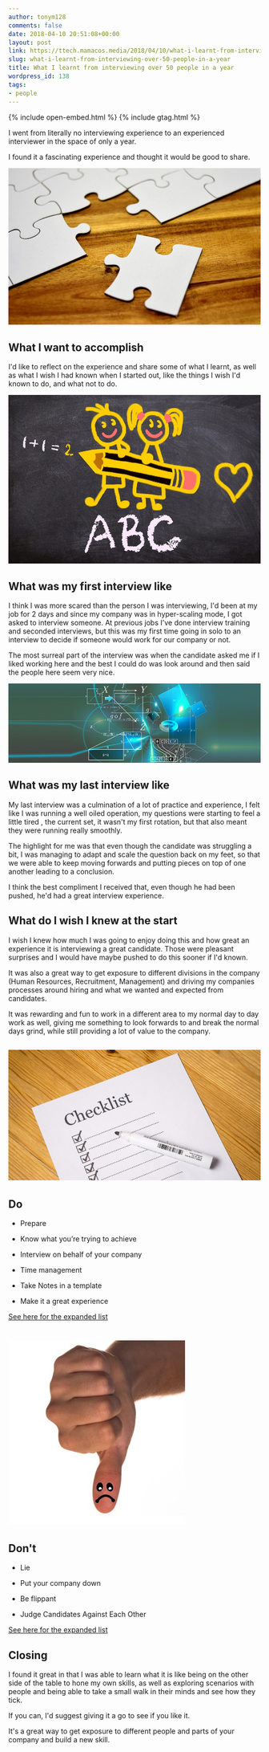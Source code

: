 ```yaml
---
author: tonym128
comments: false
date: 2018-04-10 20:51:08+00:00
layout: post
link: https://ttech.mamacos.media/2018/04/10/what-i-learnt-from-interviewing-over-50-people-in-a-year/
slug: what-i-learnt-from-interviewing-over-50-people-in-a-year
title: What I learnt from interviewing over 50 people in a year
wordpress_id: 138
tags:
- people
---
```

{% include open-embed.html %}
{% include gtag.html %}

I went from literally no interviewing experience to an experienced interviewer in the space of only a year.

I found it a fascinating experience and thought it would be good to share.

![](/images/2018/04/Puzzle.jpg)


## What I want to accomplish


I'd like to reflect on the experience and share some of what I learnt, as well as what I wish I had known when I started out, like the things I wish I'd known to do, and what not to do.

![](/images/2018/04/abc.jpg)


## What was my first interview like


I think I was more scared than the person I was interviewing, I'd been at my job for 2 days and since my company was in hyper-scaling mode, I got asked to interview someone. At previous jobs I've done interview training and seconded interviews, but this was my first time going in solo to an interview to decide if someone would work for our company or not.

The most surreal part of the interview was when the candidate asked me if I liked working here and the best I could do was look around and then said the people here seem very nice.

![](/images/2018/04/Algebra.jpg)


## What was my last interview like


My last interview was a culmination of a lot of practice and experience, I felt like I was running a well oiled operation, my questions were starting to feel a little tired , the current set, it wasn't my first rotation, but that also meant they were running really smoothly.

The highlight for me was that even though the candidate was struggling a bit, I was managing to adapt and scale the question back on my feet, so that we were able to keep moving forwards and putting pieces on top of one another leading to a conclusion.

I think the best compliment I received that, even though he had been pushed, he'd had a great interview experience.


## What do I wish I knew at the start


I wish I knew how much I was going to enjoy doing this and how great an experience it is interviewing a great candidate. Those were pleasant surprises and I would have maybe pushed to do this sooner if I'd known.

It was also a great way to get exposure to different divisions in the company (Human Resources, Recruitment, Management) and driving my companies processes around hiring and what we wanted and expected from candidates.

It was rewarding and fun to work in a different area to my normal day to day work as well, giving me something to look forwards to and break the normal days grind, while still providing a lot of value to the company.


## ![](/images/2018/04/Checklist-1.jpg)




## Do





 	
  * Prepare

 	
  * Know what you’re trying to achieve

 	
  * Interview on behalf of your company

 	
  * Time management

 	
  * Take Notes in a template

 	
  * Make it a great experience


[See here for the expanded list](/2018/04/10/interviewing-dos-and-donts/)


# ![](/images/2018/04/Dont-1.jpg)





## Don't





 	
  * Lie

 	
  * Put your company down

 	
  * Be flippant

 	
  * Judge Candidates Against Each Other


[See here for the expanded list](/2018/04/10/interviewing-dos-and-donts/)


## Closing


I found it great in that I was able to learn what it is like being on the other side of the table to hone my own skills, as well as exploring scenarios with people and being able to take a small walk in their minds and see how they tick.

If you can, I'd suggest giving it a go to see if you like it.

It's a great way to get exposure to different people and parts of your company and build a new skill.
